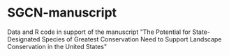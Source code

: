 # SGCN-manuscript
 Data and R code in support of the manuscript "The Potential for State-Designated Species of Greatest Conservation Need to Support Landscape Conservation in the United States"
